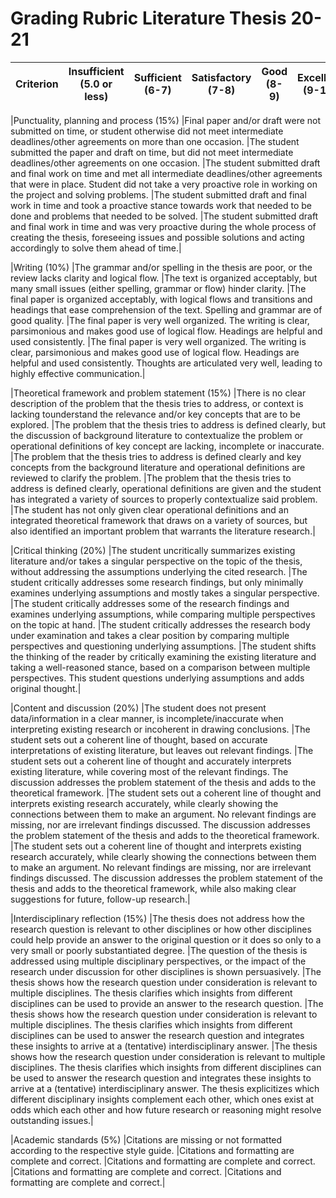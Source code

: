 # Grading Rubric Literature Thesis 20-21

|Criterion|Insufficient (5.0 or less)|Sufficient (6-7)|Satisfactory (7-8)|Good (8-9)|Excellent (9-10)| 
|:--- |:----: |:---:|:---: |:----: |:---: |

|Punctuality, planning and process (15%)
|Final paper and/or draft were not submitted on time, or student otherwise did not meet intermediate deadlines/other agreements on more than one occasion.
|The student submitted the paper and draft on time, but did not meet intermediate deadlines/other agreements on one occasion.
|The student submitted draft and final work on time and met all intermediate deadlines/other agreements that were in place. Student did not take a very proactive role in working on the project and solving problems.
|The student submitted draft and final work in time and took a proactive stance towards work that needed to be done and problems that needed to be solved.
|The student submitted draft and final work in time and was very proactive during the whole process of creating the thesis, foreseeing issues and possible solutions and acting accordingly to solve them ahead of time.|

|Writing (10%) 
|The grammar and/or spelling in the thesis are poor, or the review lacks clarity and logical flow.
|The text is organized acceptably, but many small issues (either spelling, grammar or flow) hinder clarity.
|The final paper is organized acceptably, with logical flows and transitions and headings that ease comprehension of the text. Spelling and grammar are of good quality.
|The final paper is very well organized. The writing is clear, parsimonious and makes good use of logical flow. Headings are helpful and used consistently.
|The final paper is very well organized. The writing is clear, parsimonious and makes good use of logical flow. Headings are helpful and used consistently. Thoughts are articulated very well, leading to highly effective communication.|

|Theoretical framework and problem statement (15%)
|There is no clear description of the problem that the thesis tries to address, or context is lacking tounderstand the relevance and/or key concepts that are to be explored.
|The problem that the thesis tries to address is defined clearly, but the discussion of background literature to contextualize the problem or operational definitions of key concept are lacking, incomplete or inaccurate.
|The problem that the thesis tries to address is defined clearly and key concepts from the background literature and operational definitions are reviewed to clarify the problem.
|The problem that the thesis tries to address is defined clearly, operational definitions are given and the student has integrated a variety of sources to properly contextualize said problem.
|The student has not only given clear operational definitions and an integrated theoretical framework that draws on a variety of sources, but also identified an important problem that warrants the literature research.|

|Critical thinking (20%)
|The student uncritically summarizes existing literature and/or takes a singular perspective on the topic of the thesis, without addressing the assumptions underlying the cited research.
|The student critically addresses some research findings, but only minimally examines underlying assumptions and mostly takes a singular perspective.
|The student critically addresses some of the research findings and examines underlying assumptions, while comparing multiple perspectives on the topic at hand.
|The student critically addresses the research body under examination and takes a clear position by comparing multiple perspectives and questioning underlying assumptions.
|The student shifts the thinking of the reader by critically examining the existing literature and taking a well-reasoned stance, based on a comparison between multiple perspectives. This student questions underlying assumptions and adds original thought.|

|Content and discussion (20%)
|The student does not present data/information in a clear manner, is incomplete/inaccurate when interpreting existing research or incoherent in drawing conclusions.
|The student sets out a coherent line of thought, based on accurate interpretations of existing literature, but leaves out relevant findings.
|The student sets out a coherent line of thought and accurately interprets existing literature, while covering most of the relevant findings. The discussion addresses the problem statement of the thesis and adds to the theoretical framework.
|The student sets out a coherent line of thought and interprets existing research accurately, while clearly showing the connections between them to make an argument. No relevant findings are missing, nor are irrelevant findings discussed. The discussion addresses the problem statement of the thesis and adds to the theoretical framework.
|The student sets out a coherent line of thought and interprets existing research accurately, while clearly showing the connections between them to make an argument. No relevant findings are missing, nor are irrelevant findings discussed. The discussion addresses the problem statement of the thesis and adds to the theoretical framework, while also making clear suggestions for future, follow-up research.|

|Interdisciplinary reflection (15%)
|The thesis does not address how the research question is relevant to other disciplines or how other disciplines could help provide an answer to the original question or it does so only to a very small or poorly substantiated degree.
|The question of the thesis is addressed using multiple disciplinary perspectives, or the impact of the research under discussion for other disciplines is shown persuasively.
|The thesis shows how the research question under consideration is relevant to multiple disciplines. The thesis clarifies which insights from different disciplines can be used to provide an answer to the research question.
|The thesis shows how the research question under consideration is relevant to multiple disciplines. The thesis clarifies which insights from different disciplines can be used to answer the research question and integrates these insights to arrive at a (tentative) interdisciplinary answer. 
|The thesis shows how the research question under consideration is relevant to multiple disciplines. The thesis clarifies which insights from different disciplines can be used to answer the research question and integrates these insights to arrive at a (tentative) interdisciplinary answer. The thesis explicitizes which different disciplinary insights complement each other, which ones exist at odds which each other and how future research or reasoning might resolve outstanding issues.|

|Academic standards (5%) 
|Citations are missing or not formatted according to the respective style guide.
|Citations and formatting are complete and correct.
|Citations and formatting are complete and correct.
|Citations and formatting are complete and correct.
|Citations and formatting are complete and correct.|



